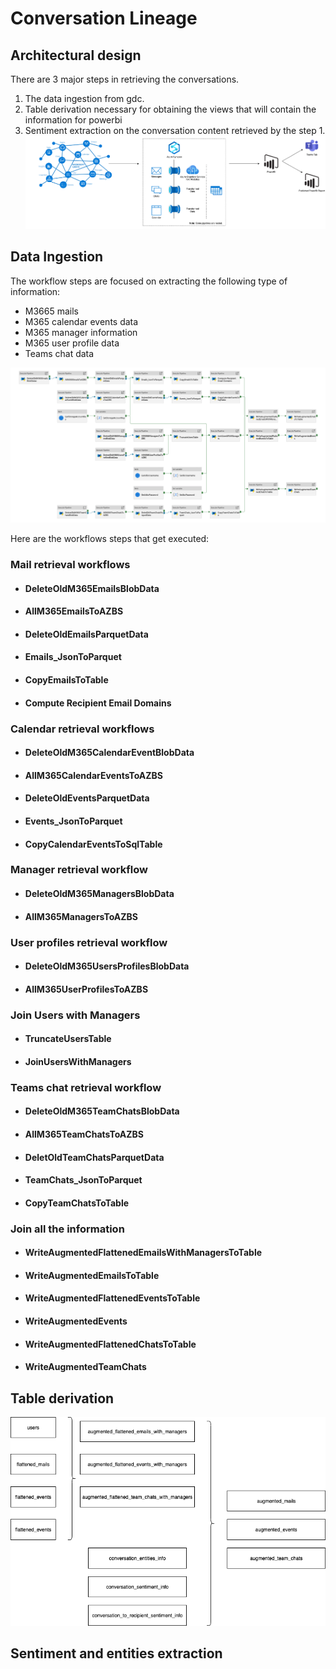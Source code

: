 # Conversation Lineage


## Architectural design

There are 3 major steps in retrieving the conversations.
1) The data ingestion from gdc.
2) Table derivation necessary for obtaining the views that will contain the information for powerbi
3) Sentiment extraction on the conversation content retrieved by the step 1. 
![Architecture](./docs/Diagram-Architecture.png)

## Data Ingestion
The workflow steps are focused on extracting the following type of information:
- M3665 mails
- M365 calendar events data
- M365 manager information
- M365 user profile data
- Teams chat data

![Pipeline Overview](./docs/generating_pipeline.png)

Here are the workflows steps that get executed:
### Mail retrieval workflows

- #### DeleteOldM365EmailsBlobData

- #### AllM365EmailsToAZBS

- #### DeleteOldEmailsParquetData

- #### Emails_JsonToParquet

- #### CopyEmailsToTable

- #### Compute Recipient Email Domains


### Calendar retrieval workflows
- #### DeleteOldM365CalendarEventBlobData

- #### AllM365CalendarEventsToAZBS

- #### DeleteOldEventsParquetData

- #### Events_JsonToParquet

- #### CopyCalendarEventsToSqlTable

### Manager retrieval workflow
- #### DeleteOldM365ManagersBlobData

- #### AllM365ManagersToAZBS

### User profiles retrieval workflow
- #### DeleteOldM365UsersProfilesBlobData

- #### AllM365UserProfilesToAZBS

### Join Users with Managers
- #### TruncateUsersTable

- #### JoinUsersWithManagers

### Teams chat retrieval workflow
- #### DeleteOldM365TeamChatsBlobData

- #### AllM365TeamChatsToAZBS

- #### DeletOldTeamChatsParquetData

- #### TeamChats_JsonToParquet

- #### CopyTeamChatsToTable

### Join all the information
- #### WriteAugmentedFlattenedEmailsWithManagersToTable

- #### WriteAugmentedEmailsToTable

- #### WriteAugmentedFlattenedEventsToTable

- #### WriteAugmentedEvents

- #### WriteAugmentedFlattenedChatsToTable

- #### WriteAugmentedTeamChats

## Table derivation

![Flow ](./docs/Conversation%20Lineage%20Table%20Derivation.png)
 
## Sentiment and entities extraction


